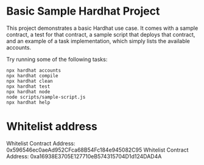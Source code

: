 # Basic Sample Hardhat Project

This project demonstrates a basic Hardhat use case. It comes with a sample contract, a test for that contract, a sample script that deploys that contract, and an example of a task implementation, which simply lists the available accounts.

Try running some of the following tasks:

```shell
npx hardhat accounts
npx hardhat compile
npx hardhat clean
npx hardhat test
npx hardhat node
node scripts/sample-script.js
npx hardhat help
```

# Whitelist address
Whitelist Contract Address:  0x596546ec0aeAd952CFca68B54Fc184e945082C95
Whitelist Contract Address:  0xa16938E3705E127710eB574315704D1d124DAD4A
